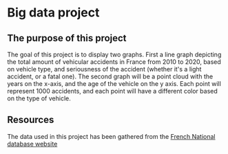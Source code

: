 # Big data project

## The purpose of this project
The goal of this project is to display two graphs. First a line graph depicting the total amount of vehicular accidents in France from 2010 to 2020, based on vehicle type, and seriousness of the accident (whether it's a light accident, or a fatal one).
The second graph will be a point cloud with the years on the x-axis, and the age of the vehicle on the y axis. Each point will represent 1000 accidents, and each point will have a different color based on the type of vehicle.

## Resources
The data used in this project has been gathered from the [French National database website](https://www.data.gouv.fr/fr/datasets/bases-de-donnees-annuelles-des-accidents-corporels-de-la-circulation-routiere-annees-de-2005-a-2020/)
